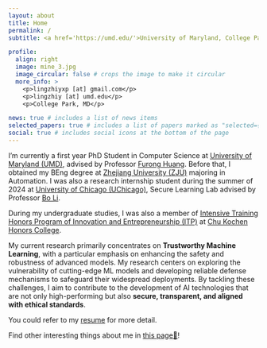 ```yaml
---
layout: about
title: Home
permalink: /
subtitle: <a href='https://umd.edu/'>University of Maryland, College Park</a>, Department of Computer Science.

profile:
  align: right
  image: mine_3.jpg
  image_circular: false # crops the image to make it circular
  more_info: >
    <p>lingzhiyxp [at] gmail.com</p>
    <p>lingzhiy [at] umd.edu</p>
    <p>College Park, MD</p>

news: true # includes a list of news items
selected_papers: true # includes a list of papers marked as "selected={true}"
social: true # includes social icons at the bottom of the page
---
```


I’m currently a first year PhD Student in Computer Science at <a href='https://umd.edu/'>University of Maryland (UMD)</a>, advised by Professor <a href="https://furong-huang.com/">Furong Huang</a>. Before that, I obtained my BEng degree at <a href='https://www.zju.edu.cn/english/'>Zhejiang University (ZJU)</a> majoring in Automation. I was also a research internship student during the summer of 2024 at <a href='https://www.uchicago.edu/'>University of Chicago (UChicago)</a>, Secure Learning Lab advised by Professor <a href=' https://aisecure.github.io/'> Bo Li</a>. 

During my undergraduate studies, I was also a member of <a href='http://ckc.zju.edu.cn/ckcen/2022/0225/c44633a2500643/page.htm'>Intensive Training Honors Program of Innovation and Entrepreneurship (ITP)</a> at <a href='http://ckc.zju.edu.cn/ckcen/'>Chu Kochen Honors College</a>.

My current research primarily concentrates on **Trustworthy Machine Learning**, with a particular emphasis on enhancing the safety and robustness of advanced models. My research centers on exploring the vulnerability of cutting-edge ML models and developing reliable defense mechanisms to safeguard their widespread deployments. By tackling these challenges, I aim to contribute to the development of AI technologies that are not only high-performing but also **secure, transparent, and aligned with ethical standards**.

You could refer to my <a href="https://lingzhiyxp.github.io/assets/pdf/CV_2_12.pdf">resume</a> for more detail.

Find other interesting things about me in <a href="https://lingzhiyxp.github.io/AboutMe/">this page🧩</a>!

<!--Refer to my <a href="{{ page.cv_pdf | prepend: 'assets/pdf/' | relative_url}}" target="_blank">resume</a> for more detail.-->


<!-- Write your biography here. Tell the world about yourself. Link to your favorite [subreddit](http://reddit.com). You can put a picture in, too. The code is already in, just name your picture `prof_pic.jpg` and put it in the `img/` folder.

Put your address / P.O. box / other info right below your picture. You can also disable any of these elements by editing `profile` property of the YAML header of your `_pages/about.md`. Edit `_bibliography/papers.bib` and Jekyll will render your [publications page](/al-folio/publications/) automatically.

Link to your social media connections, too. This theme is set up to use [Font Awesome icons](https://fontawesome.com/) and [Academicons](https://jpswalsh.github.io/academicons/), like the ones below. Add your Facebook, Twitter, LinkedIn, Google Scholar, or just disable all of them. -->
